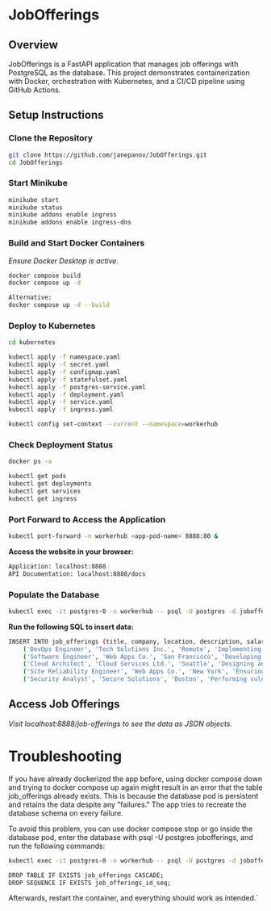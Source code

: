 # JobOfferings

## Overview
JobOfferings is a FastAPI application that manages job offerings with PostgreSQL as the database. This project demonstrates containerization with Docker, orchestration with Kubernetes, and a CI/CD pipeline using GitHub Actions.

## Setup Instructions

### Clone the Repository
```bash
git clone https://github.com/janepanov/JobOfferings.git
cd JobOfferings
```

### Start Minikube
```bash
minikube start
minikube status
minikube addons enable ingress
minikube addons enable ingress-dns
```

### Build and Start Docker Containers
_Ensure Docker Desktop is active._
```bash
docker compose build
docker compose up -d

Alternative:
docker compose up -d --build
```

### Deploy to Kubernetes
```bash
cd kubernetes

kubectl apply -f namespace.yaml
kubectl apply -f secret.yaml
kubectl apply -f configmap.yaml
kubectl apply -f statefulset.yaml
kubectl apply -f postgres-service.yaml
kubectl apply -f deployment.yaml
kubectl apply -f service.yaml
kubectl apply -f ingress.yaml

kubectl config set-context --current --namespace=workerhub
```

### Check Deployment Status
```bash
docker ps -a

kubectl get pods
kubectl get deployments
kubectl get services
kubectl get ingress
```

### Port Forward to Access the Application
```bash
kubectl port-forward -n workerhub <app-pod-name> 8888:80 &
```

**Access the website in your browser:**
```bash
Application: localhost:8888
API Documentation: localhost:8888/docs
```

### Populate the Database
```bash
kubectl exec -it postgres-0 -n workerhub -- psql -U postgres -d jobofferings
```

**Run the following SQL to insert data:**

```bash
INSERT INTO job_offerings (title, company, location, description, salary, remote) VALUES
    ('DevOps Engineer', 'Tech Solutions Inc.', 'Remote', 'Implementing CI/CD pipelines using Jenkins and Kubernetes', 120000.0, true),
    ('Software Engineer', 'Web Apps Co.', 'San Francisco', 'Developing scalable web applications using Python and Django', 130000.0, false),
    ('Cloud Architect', 'Cloud Services Ltd.', 'Seattle', 'Designing and implementing cloud solutions on AWS', 140000.0, true),
    ('Site Reliability Engineer', 'Web Apps Co.', 'New York', 'Ensuring high availability and performance of web applications', 125000.0, false),
    ('Security Analyst', 'Secure Solutions', 'Boston', 'Performing vulnerability assessments and implementing security measures', 110000.0, true);
```

## Access Job Offerings
_Visit localhost:8888/job-offerings to see the data as JSON objects._

# Troubleshooting
If you have already dockerized the app before, using docker compose down and trying to docker compose up again might result in an error that the table job_offerings already exists. This is because the database pod is persistent and retains the data despite any "failures." The app tries to recreate the database schema on every failure.

To avoid this problem, you can use docker compose stop or go inside the database pod, enter the database with psql -U postgres jobofferings, and run the following commands:

```bash
kubectl exec -it postgres-0 -n workerhub -- psql -U postgres -d jobofferings

DROP TABLE IF EXISTS job_offerings CASCADE;
DROP SEQUENCE IF EXISTS job_offerings_id_seq;
```

Afterwards, restart the container, and everything should work as intended.`

